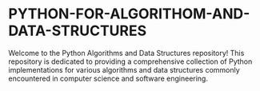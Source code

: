 # PYTHON-FOR-ALGORITHOM-AND-DATA-STRUCTURES
Welcome to the Python Algorithms and Data Structures repository! This repository is dedicated to providing a comprehensive collection of Python implementations for various algorithms and data structures commonly encountered in computer science and software engineering.
